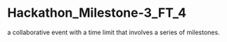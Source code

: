 # Hackathon_Milestone-3_FT_4
 a collaborative event with a time limit that involves a series of milestones.
